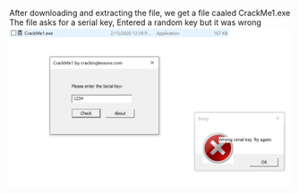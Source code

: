 After downloading and extracting the file, we get a file caaled CrackMe1.exe  
The file asks for a serial key, Entered a random key but it was wrong
![wrong.png](wrong.png)
